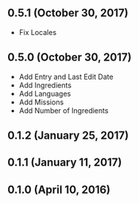 ## 0.5.1 (October 30, 2017) ##

* Fix Locales

## 0.5.0 (October 30, 2017) ##

* Add Entry and Last Edit Date
* Add Ingredients
* Add Languages
* Add Missions
* Add Number of Ingredients

## 0.1.2 (January 25, 2017) ##

## 0.1.1 (January 11, 2017) ##

## 0.1.0 (April 10, 2016) ##
